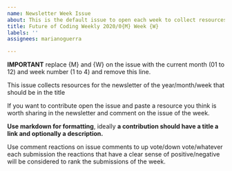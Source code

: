 ```yaml
---
name: Newsletter Week Issue
about: This is the default issue to open each week to collect resources
title: Future of Coding Weekly 2020/0{M} Week {W} 
labels: ''
assignees: marianoguerra

---
```


**IMPORTANT** replace {M} and {W} on the issue with the current month (01 to 12) and week number (1 to 4) and remove this line.

This issue collects resources for the newsletter of the year/month/week that should be in the title

If you want to contribute open the issue and paste a resource you think is worth sharing in the newsletter and comment on the issue of the week.

**Use markdown for formatting**, ideally **a contribution should have a title a link and optionally a description.**

Use comment reactions on issue comments to up vote/down vote/whatever each submission the reactions that have a clear sense of positive/negative will be considered to rank the submissions of the week.
